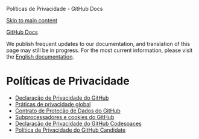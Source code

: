 Políticas de Privacidade - GitHub Docs

[Skip to main content](#main-content)

[](/pt)[GitHub Docs](/pt)

We publish frequent updates to our documentation, and translation of this page may still be in progress. For the most current information, please visit the [English documentation](/en).

Políticas de Privacidade
==========

* [Declaração de Privacidade do GitHub](/pt/site-policy/privacy-policies/github-privacy-statement)
* [Práticas de privacidade global](/pt/site-policy/privacy-policies/global-privacy-practices)
* [Contrato de Proteção de Dados do GitHub](/pt/site-policy/privacy-policies/github-data-protection-agreement)
* [Subprocessadores e cookies do GitHub](/pt/site-policy/privacy-policies/github-subprocessors-and-cookies)
* [Declaração de Privacidade do GitHub Codespaces](/pt/site-policy/privacy-policies/github-codespaces-privacy-statement)
* [Política de Privacidade do GitHub Candidate](/pt/site-policy/privacy-policies/github-candidate-privacy-policy)
